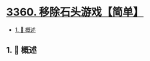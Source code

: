 # [3360. 移除石头游戏【简单】](https://github.com/Tdahuyou/TNotes.leetcode/tree/main/notes/3360.%20%E7%A7%BB%E9%99%A4%E7%9F%B3%E5%A4%B4%E6%B8%B8%E6%88%8F%E3%80%90%E7%AE%80%E5%8D%95%E3%80%91)

<!-- region:toc -->

- [1. 📝 概述](#1--概述)

<!-- endregion:toc -->

## 1. 📝 概述
